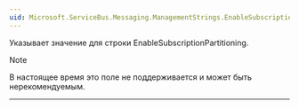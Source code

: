 ```yaml
---
uid: Microsoft.ServiceBus.Messaging.ManagementStrings.EnableSubscriptionPartitioning summary: *content
---
```


Указывает значение для строки EnableSubscriptionPartitioning. 

> [!NOTE]
> В настоящее время это поле не поддерживается и может быть нерекомендуемым.

---

